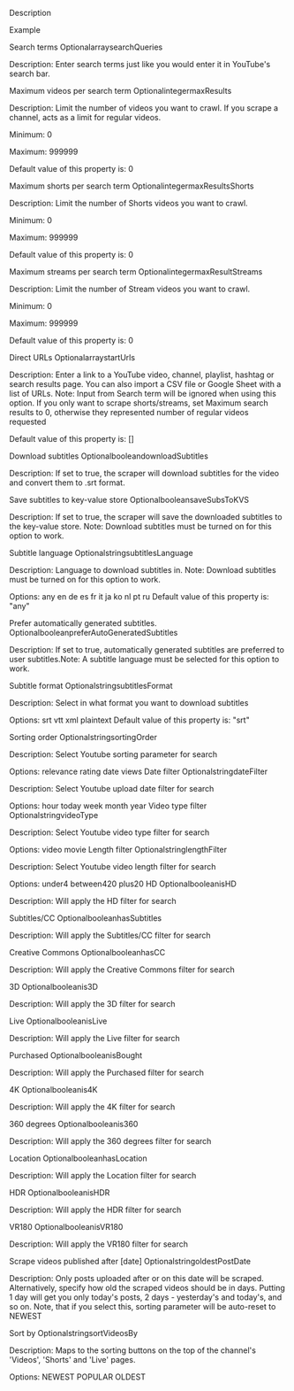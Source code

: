 Description


Example

Search terms
OptionalarraysearchQueries

Description:
Enter search terms just like you would enter it in YouTube's search bar.

Maximum videos per search term
OptionalintegermaxResults

Description:
Limit the number of videos you want to crawl. If you scrape a channel, acts as a limit for regular videos.

Minimum: 0

Maximum: 999999

Default value of this property is: 0

Maximum shorts per search term
OptionalintegermaxResultsShorts

Description:
Limit the number of Shorts videos you want to crawl.

Minimum: 0

Maximum: 999999

Default value of this property is: 0

Maximum streams per search term
OptionalintegermaxResultStreams

Description:
Limit the number of Stream videos you want to crawl.

Minimum: 0

Maximum: 999999

Default value of this property is: 0

Direct URLs
OptionalarraystartUrls

Description:
Enter a link to a YouTube video, channel, playlist, hashtag or search results page. You can also import a CSV file or Google Sheet with a list of URLs.
Note: Input from Search term will be ignored when using this option. If you only want to scrape shorts/streams, set Maximum search results to 0, otherwise they represented number of regular videos requested

Default value of this property is: []

Download subtitles
OptionalbooleandownloadSubtitles

Description:
If set to true, the scraper will download subtitles for the video and convert them to .srt format.

Save subtitles to key-value store
OptionalbooleansaveSubsToKVS

Description:
If set to true, the scraper will save the downloaded subtitles to the key-value store.
Note: Download subtitles must be turned on for this option to work.

Subtitle language
OptionalstringsubtitlesLanguage

Description:
Language to download subtitles in.
Note: Download subtitles must be turned on for this option to work.

Options:
any
en
de
es
fr
it
ja
ko
nl
pt
ru
Default value of this property is: "any"

Prefer automatically generated subtitles.
OptionalbooleanpreferAutoGeneratedSubtitles

Description:
If set to true, automatically generated subtitles are preferred to user subtitles.Note: A subtitle language must be selected for this option to work.

Subtitle format
OptionalstringsubtitlesFormat

Description:
Select in what format you want to download subtitles

Options:
srt
vtt
xml
plaintext
Default value of this property is: "srt"

Sorting order
OptionalstringsortingOrder

Description:
Select Youtube sorting parameter for search

Options:
relevance
rating
date
views
Date filter
OptionalstringdateFilter

Description:
Select Youtube upload date filter for search

Options:
hour
today
week
month
year
Video type filter
OptionalstringvideoType

Description:
Select Youtube video type filter for search

Options:
video
movie
Length filter
OptionalstringlengthFilter

Description:
Select Youtube video length filter for search

Options:
under4
between420
plus20
HD
OptionalbooleanisHD

Description:
Will apply the HD filter for search

Subtitles/CC
OptionalbooleanhasSubtitles

Description:
Will apply the Subtitles/CC filter for search

Creative Commons
OptionalbooleanhasCC

Description:
Will apply the Creative Commons filter for search

3D
Optionalbooleanis3D

Description:
Will apply the 3D filter for search

Live
OptionalbooleanisLive

Description:
Will apply the Live filter for search

Purchased
OptionalbooleanisBought

Description:
Will apply the Purchased filter for search

4K
Optionalbooleanis4K

Description:
Will apply the 4K filter for search

360 degrees
Optionalbooleanis360

Description:
Will apply the 360 degrees filter for search

Location
OptionalbooleanhasLocation

Description:
Will apply the Location filter for search

HDR
OptionalbooleanisHDR

Description:
Will apply the HDR filter for search

VR180
OptionalbooleanisVR180

Description:
Will apply the VR180 filter for search

Scrape videos published after [date]
OptionalstringoldestPostDate

Description:
Only posts uploaded after or on this date will be scraped. Alternatively, specify how old the scraped videos should be in days. Putting 1 day will get you only today's posts, 2 days - yesterday's and today's, and so on. Note, that if you select this, sorting parameter will be auto-reset to NEWEST

Sort by
OptionalstringsortVideosBy

Description:
Maps to the sorting buttons on the top of the channel's 'Videos', 'Shorts' and 'Live' pages.

Options:
NEWEST
POPULAR
OLDEST
